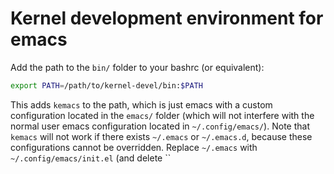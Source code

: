 # Kernel development environment for emacs

Add the path to the `bin/` folder to your bashrc (or equivalent):

```bash
export PATH=/path/to/kernel-devel/bin:$PATH
```

This adds `kemacs` to the path, which is just emacs with a custom configuration located in the `emacs/` folder (which will not interfere with the normal user emacs configuration located in `~/.config/emacs/`). Note that `kemacs` will not work if there exists `~/.emacs` or `~/.emacs.d`, because these configurations cannot be overridden. Replace `~/.emacs` with `~/.config/emacs/init.el` (and delete ``
